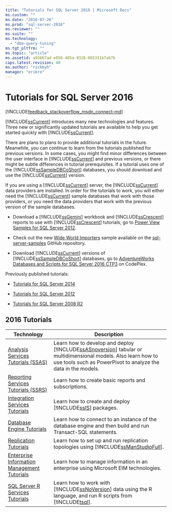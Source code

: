 ```yaml
---
title: "Tutorials for SQL Server 2016 | Microsoft Docs"
ms.custom: ""
ms.date: "2016-07-26"
ms.prod: "sql-server-2016"
ms.reviewer: ""
ms.suite: ""
ms.technology: 
  - "dbe-query-tuning"
ms.tgt_pltfrm: ""
ms.topic: "article"
ms.assetid: a93667ad-e856-405a-9328-065331b7ab7b
caps.latest.revision: 40
ms.author: "rickbyh"
manager: "erikre"
---
```

# Tutorials for SQL Server 2016
[!INCLUDE[feedback_stackoverflow_msdn_connect-md](../sql-server/includes/feedback-stackoverflow-msdn-connect-md.md)]

[!INCLUDE[ssCurrent](../advanced-analytics/r-services/includes/sscurrent-md.md)] introduces many new technologies and features. Three new or significantly updated tutorials are available to help you get started quickly with [!INCLUDE[ssCurrent](../advanced-analytics/r-services/includes/sscurrent-md.md)].  
  
There are plans to plans to provide additional tutorials in the future. Meanwhile, you can continue to learn from the tutorials published for previous versions. In some cases, you might find minor differences between the user interface in [!INCLUDE[ssCurrent](../advanced-analytics/r-services/includes/sscurrent-md.md)] and previous versions, or there might be subtle differences in tutorial prerequisites. If a tutorial uses one of the [!INCLUDE[ssSampleDBCoShort](../analysis-services/data-mining/includes/sssampledbcoshort-md.md)] databases, you should download and use the [!INCLUDE[ssCurrent](../advanced-analytics/r-services/includes/sscurrent-md.md)] version.  
  
If you are using a [!INCLUDE[ssCurrent](../advanced-analytics/r-services/includes/sscurrent-md.md)] server, the [!INCLUDE[ssCurrent](../advanced-analytics/r-services/includes/sscurrent-md.md)] data providers are installed. In order for the tutorials to work, you will either need the [!INCLUDE[ssCurrent](../advanced-analytics/r-services/includes/sscurrent-md.md)] sample databases that work with those providers, or you need the  data providers that work with the previous version of the sample databases.  
  

  
-   Download a [!INCLUDE[ssGemini](../analysis-services/includes/ssgemini-md.md)] workbook and [!INCLUDE[ssCrescent](../analysis-services/includes/sscrescent-md.md)] reports to use with [!INCLUDE[ssCrescent](../analysis-services/includes/sscrescent-md.md)] tutorials, go to [Power View Samples for SQL Server 2012](http://go.microsoft.com/fwlink/?LinkId=220734).  
- Check out the new [Wide World Importers](https://msdn.microsoft.com/library/mt734199(SQL.1).aspx) sample available on the [sql-server-samples](https://github.com/Microsoft/sql-server-samples) GitHub repository. 
    
-   Download [!INCLUDE[ssCurrent](../advanced-analytics/r-services/includes/sscurrent-md.md)] versions of [!INCLUDE[ssSampleDBCoShort](../analysis-services/data-mining/includes/sssampledbcoshort-md.md)] databases, go to [AdventureWorks Databases and Scripts for SQL Server 2016 CTP3](https://www.microsoft.com/download/details.aspx?id=49502) on CodePlex.  
 
 Previously published tutorials:  
  
 - [Tutorials for SQL Server 2014](https://msdn.microsoft.com/library/hh231699(v=sql.120).aspx)  
  
 - [Tutorials for SQL Server 2012](https://msdn.microsoft.com/library/hh231699(v=sql.110).aspx)  
  
 - [Tutorials for SQL Server 2008 R2](http://msdn.microsoft.com/library/ms167593.aspx)  
  
## 2016 Tutorials  
  
  
|Technology|Description|  
|--------------|---------------|  
|[Analysis Services Tutorials &#40;SSAS&#41;](../analysis-services/tutorials/analysis-services-tutorials-ssas.md)|Learn how to develop and deploy [!INCLUDE[ssASnoversion](../analysis-services/includes/ssasnoversion-md.md)] tabular or multidimensional models. Also learn how to use tools such as PowerPivot to analyze the data in the models.|  
|[Reporting Services Tutorials &#40;SSRS&#41;](../reporting-services/tutorials/reporting-services-tutorials-ssrs.md)|Learn how to create basic reports and subscriptions.|  
|[Integration Services Tutorials](../integration-services/tutorials/integration-services-tutorials.md)|Learn how to create and deploy [!INCLUDE[ssIS](../analysis-services/instances/includes/ssis-md.md)] packages.|  
|[Database Engine Tutorials](../relational-databases/tutorials/database-engine-tutorials.md)|Learn how to connect to an instance of the database engine and then build and run Transact-SQL statements.|  
|[Replication Tutorials](../relational-databases/replication/tutorials/replication-tutorials.md)|Learn how to set up and run replication topologies using [!INCLUDE[ssManStudioFull](../advanced-analytics/r-services/includes/ssmanstudiofull-md.md)].|  
|[Enterprise Information Management Tutorials](http://msdn.microsoft.com/library/8745dc80-193d-4de0-9f17-ba648ab1e81c)|Learn how to manage information in an enterprise using Microsoft EIM technologies.|  
|[SQL Server R Services Tutorials](../advanced-analytics/r-services/tutorials/sql-server-r-services-tutorials.md)|Learn how to work with [!INCLUDE[ssNoVersion](../advanced-analytics/r-services/includes/ssnoversion-md.md)] data using the R language, and run R scripts from [!INCLUDE[tsql](../advanced-analytics/r-services/includes/tsql-md.md)].|  
  
  
